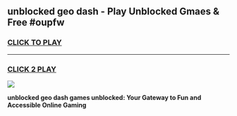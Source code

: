 
## unblocked geo dash - Play Unblocked Gmaes & Free #oupfw
<h3>
<a href="https://news.freeplayer.one?title=unblocked_geo_dash&ref=24F">CLICK TO PLAY</a></h3>
<hr>

<h3>
<a href="https://news.freeplayer.one?title=unblocked_geo_dash&ref=24F">CLICK 2 PLAY</a>
  
</h3>

<a href="https://news.freeplayer.one?title=unblocked_geo_dash&ref=24F/"><img src="https://clearcache.store/games.png"></a>


**unblocked geo dash games unblocked: Your Gateway to Fun and Accessible Online Gaming**
